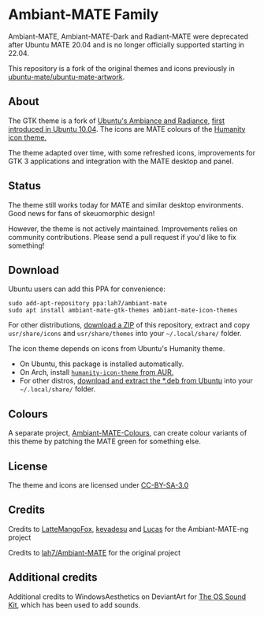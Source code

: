 # Ambiant-MATE Family

Ambiant-MATE, Ambiant-MATE-Dark and Radiant-MATE were deprecated after
Ubuntu MATE 20.04 and is no longer officially supported starting in 22.04.

This repository is a fork of the original themes and icons previously in
[ubuntu-mate/ubuntu-mate-artwork](https://github.com/ubuntu-mate/ubuntu-mate-artwork/tree/e93de69da28407695903d0f879714c9cce2bb10c).

## About

The GTK theme is a fork of [Ubuntu's Ambiance and Radiance](https://bazaar.launchpad.net/~ubuntu-art-pkg/ubuntu-themes/trunk/files),
[first introduced in Ubuntu 10.04](https://www.omgubuntu.co.uk/2010/02/new-theme-for-ubuntu-10-04-human-theme-dropped).
The icons are MATE colours of the [Humanity icon theme.](https://bazaar.launchpad.net/~elementarydesign/humanity/Humanity/files)

The theme adapted over time, with some refreshed icons, improvements for
GTK 3 applications and integration with the MATE desktop and panel.

## Status

The theme still works today for MATE and similar desktop environments.
Good news for fans of skeuomorphic design!

However, the theme is not actively maintained. Improvements relies on community
contributions. Please send a pull request if you'd like to fix something!

## Download

Ubuntu users can add this PPA for convenience:

    sudo add-apt-repository ppa:lah7/ambiant-mate
    sudo apt install ambiant-mate-gtk-themes ambiant-mate-icon-themes

For other distributions, [download a ZIP](https://github.com/lah7/Ambiant-MATE/archive/refs/heads/master.zip)
of this repository, extract and copy `usr/share/icons` and `usr/share/themes` into your `~/.local/share/` folder.

The icon theme depends on icons from Ubuntu's Humanity theme.

* On Ubuntu, this package is installed automatically.
* On Arch, install [`humanity-icon-theme` from AUR.](https://aur.archlinux.org/packages/humanity-icon-theme)
* For other distros, [download and extract the *.deb from Ubuntu](https://packages.ubuntu.com/jammy/humanity-icon-theme) into your `~/.local/share/` folder.

## Colours

A separate project, [Ambiant-MATE-Colours](https://github.com/lah7/Ambiant-MATE-Colours/),
can create colour variants of this theme by patching the MATE green for something else.

## License

The theme and icons are licensed under [CC-BY-SA-3.0](https://creativecommons.org/licenses/by-sa/3.0/)

## Credits

Credits to [LatteMangoFox](https://github.com/LatteMangoFox), [kevadesu](https://github.com/kevadesu) and [Lucas](https://github.com/laniku) for the Ambiant-MATE-ng project

Credits to [lah7/Ambiant-MATE](https://github.com/lah7/Ambiant-MATE) for the original project

## Additional credits

Additional credits to WindowsAesthetics on DeviantArt for [The OS Sound Kit](https://www.deviantart.com/windowsaesthetics/art/The-OS-Sound-Kit-758673981), which has been used to add sounds.
